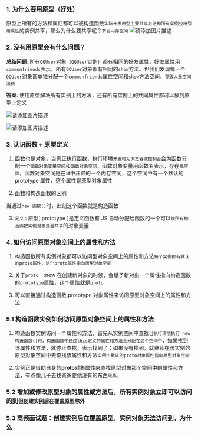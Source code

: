 ### 1. 为什么要用原型（好处）

原型上所有的方法和属性都可以被构造函数`实际开发原型主要共享方法和所有实例公用引用属性`的实例共享，那么为什么要共享呢？`节省内存空间`
![请添加图片描述](https://img-blog.csdnimg.cn/bff5845924794e678028c3a2073a34b4.png?x-oss-process=image/watermark,type_d3F5LXplbmhlaQ,shadow_50,text_Q1NETiBAZHJ1bmvllrXlkqo=,size_20,color_FFFFFF,t_70,g_se,x_16)

### 2. 没有用原型会有什么问题？

**总结问题**:  所有`QQUser`对象（`QQUser`实例）都有相同的好友属性，好友属性用`commonfriends`表示，所有`QQUser`对象都有相同的`show`方法。但我们发现每一个`QQUser`对象都单独分配一个`commonfriends`属性空间和`show`方法空间。`导致大量空间浪费`

**答案**:  使用原型解决所有实例上的方法，还有所有实例上的共同属性都可以放到原型上定义

![请添加图片描述](https://img-blog.csdnimg.cn/cc05156f53cd48a8b3b5a92843f5a7d6.png?x-oss-process=image/watermark,type_d3F5LXplbmhlaQ,shadow_50,text_Q1NETiBAZHJ1bmvllrXlkqo=,size_20,color_FFFFFF,t_70,g_se,x_16)

![请添加图片描述](https://img-blog.csdnimg.cn/fa2dfe695ddc4afe870599389de52027.png?x-oss-process=image/watermark,type_d3F5LXplbmhlaQ,shadow_50,text_Q1NETiBAZHJ1bmvllrXlkqo=,size_20,color_FFFFFF,t_70,g_se,x_16)

### 3. 认识函数 + 原型定义

1. 函数也是对象，当真正执行函数，执行环境`开发时为浏览器或控制台`会为函数分配一个`函数对象变量空间`和`函数对象空间`，函数对象变量用函数名表示，存在`栈空间`，函数对象空间是在`堆`中开辟的一个内存空间，这个空间中有一个默认的 prototype 属性，这个属性是原型对象属性

2. 函数和构造函数的区别

当通过`new 函数()`时，此刻这个函数就是构造函数

3. `定义：`原型[ prototype ]是定义函数有 JS 自动分配给函数的一个可以`被所有构造函数实例对象变量共享`的对象变量

### 4. 如何访问原型对象空间上的属性和方法

1. 构造函数所有实例对象都可以访问型对象空间上的属性和方法`每个实例都有默认的proto属性，这个proto属性指向原型对象空间`

2. 关于`proto__`:new 在创建新对象的时候，会赋予新对象一个属性指向构造函数的`prototype`属性，这个属性就是`proto`

3. 可以直接通过构造函数.prototype 对象属性来访问原型对象空间上的属性和方法

### 5.1 构造函数实例如何访问原型对象空间上的属性和方法

1. 构造函数实例访问一个属性和方法，首先从实例空间中查找`当执行环境执行 new 构造函数()时，构造函数中通过this定义的属性和方法会分配在这个空间中`，如果找到该属性和方法，就停止查找，表示找到了；如果没有找到，就继续在该实例的原型对象空间中去查找该属性和方法`实例中默认的proto对象属性指向原型对象空间`

2. 实例正是借助自身的**proto**对象属性来查找原型对象那个空间中的属性和方法，有点像儿子去找爸爸要他没有的东西`继承`。

### 5.2 增加或修改原型对象的属性或方法后，所有实例对象立即可以访问的到`但创建实例后在覆盖原型除外`

### 5.3 高频面试题：创建实例后在覆盖原型，实例对象无法访问到，为什么
